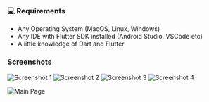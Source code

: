 ### 💻 Requirements

- Any Operating System (MacOS, Linux, Windows)
- Any IDE with Flutter SDK installed (Android Studio, VSCode etc)
- A little knowledge of Dart and Flutter

### Screenshots

![Screenshot 1](https://res.cloudinary.com/olayemii/image/upload/v1611746964/assets/ss1_pia2pp.png) ![Screenshot 2](https://res.cloudinary.com/olayemii/image/upload/v1611747003/assets/ss2_pgybzj.png) ![Screenshot 3](https://res.cloudinary.com/olayemii/image/upload/v1611747014/assets/ss3_a9syef.png) ![Screenshot 4](https://res.cloudinary.com/olayemii/image/upload/v1611747018/assets/ss4_pmelto.png)

![Main Page](https://res.cloudinary.com/olayemii/image/upload/v1611748849/assets/language-1_oestuf.png)
